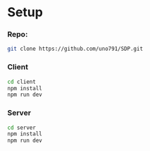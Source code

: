 # Setup

### Repo:
   ```bash
   git clone https://github.com/uno791/SDP.git
   ```
### Client
```bash
cd client
npm install
npm run dev
```

### Server
```bash
cd server
npm install
npm run dev
```
